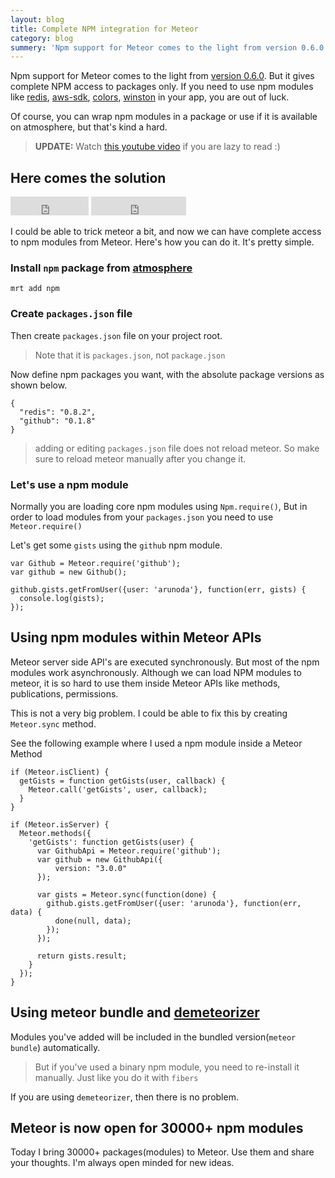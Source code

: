```yaml
---
layout: blog
title: Complete NPM integration for Meteor
category: blog
summery: 'Npm support for Meteor comes to the light from version 0.6.0. But it gives complete NPM access to packages only. If you need to use npm modules like redis, aws-sdk, colors, winstoon in your app, you are out of luck.<br>I could able to find a solution for it. Now with this, we have access to 30000+ npm modules'
---
```

Npm support for Meteor comes to the light from [version 0.6.0](http://goo.gl/pk91I). But it gives complete NPM access to packages only. If you need to use npm modules like [redis](https://npmjs.org/package/redis), [aws-sdk](https://npmjs.org/package/aws-sdk), [colors](https://npmjs.org/package/colors), [winston](https://npmjs.org/package/winston) in your app, you are out of luck.

Of course,  you can wrap npm modules in a package or use if it is available on atmosphere, but that's kind a hard.

>**UPDATE:** Watch <a href='http://www.youtube.com/watch?v=LlkToiYWw4k' target='_blank'>this youtube video</a> if you are lazy to read :)
## Here comes the solution

<iframe src="http://ghbtns.com/github-btn.html?user=arunoda&repo=meteor-npm&type=watch&count=true&size=large" allowtransparency="true" frameborder="0" scrolling="0" width="125px" height="30px">
</iframe>
<iframe src="http://ghbtns.com/github-btn.html?user=arunoda&repo=meteor-npm&type=fork&count=true&size=large" allowtransparency="true" frameborder="0" scrolling="0" width="152px" height="30px">
</iframe>

I could be able to trick meteor a bit, and now we can have complete access to npm modules from Meteor. Here's how you can do it. It's pretty simple.

### Install `npm` package from [atmosphere](https://atmosphere.meteor.com/package/npm)

    mrt add npm

### Create `packages.json` file 

Then create `packages.json` file on your project root. 

> Note that it is `packages.json`, not `package.json` 

Now define npm packages you want, with the absolute package versions as shown below.

    {
      "redis": "0.8.2",
      "github": "0.1.8"
    }

> adding or editing `packages.json` file does not reload meteor. So make sure to reload meteor manually after you change it.

### Let's use a npm module

Normally you are loading core npm modules using `Npm.require()`, But in order to load modules from your `packages.json` you need to use `Meteor.require()`

Let's get some `gists` using the `github` npm module.

    var Github = Meteor.require('github');
    var github = new Github();

    github.gists.getFromUser({user: 'arunoda'}, function(err, gists) {
      console.log(gists);
    });

## Using npm modules within Meteor APIs

Meteor server side API's are executed synchronously. But most of the npm modules work asynchronously. Although we can load NPM modules to meteor, it is so hard to use them inside Meteor APIs like methods, publications, permissions.

This is not a very big problem. I could be able to fix this by creating `Meteor.sync` method.

See the following example where I used a npm module inside a Meteor Method

    if (Meteor.isClient) {
      getGists = function getGists(user, callback) {
        Meteor.call('getGists', user, callback);
      }
    }

    if (Meteor.isServer) {
      Meteor.methods({
        'getGists': function getGists(user) {
          var GithubApi = Meteor.require('github');
          var github = new GithubApi({
              version: "3.0.0"
          });

          var gists = Meteor.sync(function(done) {
            github.gists.getFromUser({user: 'arunoda'}, function(err, data) {
              done(null, data);
            });
          });

          return gists.result;
        }
      });
    }

## Using meteor bundle and [demeteorizer](https://github.com/onmodulus/demeteorizer)

Modules you've added will be included in the bundled version(`meteor bundle`) automatically. 

> But if you've used a binary npm module, you need to re-install it manually. Just like you do it with `fibers`

If you are using `demeteorizer`, then there is no problem.

## Meteor is now open for 30000+ npm modules

Today I bring 30000+ packages(modules) to Meteor. Use them and share your thoughts. I'm always open minded for new ideas.

